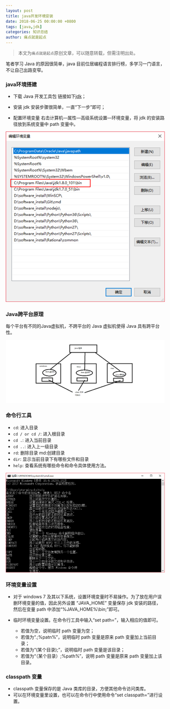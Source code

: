 ```yaml
---
layout: post
title: java开发环境安装
date: 2018-06-25 00:00:00 +0800
tags: [java,jdk]
categories: 知识总结
author: 痛点就是起点
---
```


> 本文为`痛点就是起点`原创文章，可以随意转载，但需注明出处。

笔者学习 Java 的原因很简单，java 目前位居编程语言排行榜，多学习一门语言，不让自己出路变窄。

### java环境搭建
* 下载 Java 开发工具包
链接如下[jdk](https://www.oracle.com/technetwork/java/javase/downloads/index.html)；

* 安装 jdk
安装步骤很简单，一直“下一步”即可；

* 配置环境变量
右击计算机—属性—高级系统设置—环境变量，将 jdk 的安装路径放到系统变量中 path 变量中。

![](images/2018/T8EgHRSikOM5lREMwugQ1oxr.png)

### Java跨平台原理
每个平台有不同的Java虚拟机，不跨平台的 Java 虚拟机使得 Java 具有跨平台性。

![](images/2018/-A7BNAagY9tt_r8qU01RGVDZ.png)

### 命令行工具
* `cd`: 进入目录
* `cd / or cd /`: 进入根目录
* `cd .`: 进入当前目录
* `cd ..`: 进入上一级目录
* `rd`: 删除目录 md:创建目录
* `dir`: 显示当前目录下有哪些文件和目录
* `help`: 查看系统有哪些命令和命令具体使用方法。

![](images/2018/5Mkn6WM0f_r4DowjChQY9j5Z.png)

### 环境变量设置
* 对于 windows 7 及其以下系统，设置环境变量时不易操作。为了放在用户误删环境变量的值，因此另外设置 “JAVA_HOME” 变量保存 jdk 安装的路径，然后在变量 path 中添加“%JAVA_HOME%\bin;”即可。

* 临时环境变量设置。在命令行工具中输入“set path=”，输入相应的值即可。
  * 若值为空，说明临时 path 变量为空；
  * 若值为“.;%patn%”，说明临时 path 变量是原来 path 变量加上当前目录；
  * 若值为“(某个目录);”，说明临时 path 变量是该目录；
  * 若值为“（某个目录）;%path%”，说明 path 变量是原来 path 变量加上该目录。

### classpath 变量
* classpath 变量保存的是 Java 类库的目录，方便其他命令访问类库。
* 可以在环境变量里设置，也可以在命令行中使用命令“set classpath=”进行设置。
